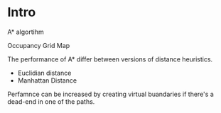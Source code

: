 # Intro
A* algortihm

Occupancy Grid Map

The performance of A* differ between versions of distance heuristics.
* Euclidian distance
* Manhattan Distance

Perfamnce can be increased by creating virtual buandaries if there's a dead-end in one of the paths.
